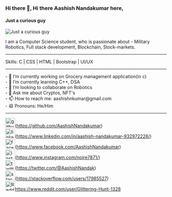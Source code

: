 ### Hi there 👋, Hi there Aashish Nandakumar here,
#### Just a curious guy
![Just a curious guy](https://cdn.vox-cdn.com/thumbor/kZDv012YLIWSameJ2Kfpr0Y-FBY=/0x0:1200x675/1200x675/filters:focal(857x517:1183x843)/cdn.vox-cdn.com/uploads/chorus_image/image/61035591/GettyImages_974852790_sized.0.jpg)

I am a Computer Science student, who is passionate about - Military Robotics, Full stack development, Blockchain, Stock-markets. 
<hr>
Skills:   C | CSS | HTML | Bootstrap | UI/UX
<hr>
- 🔭 I’m currently working on Grocery management application(in c)<br> 
- 🌱 I’m currently learning C++, DSA<br> 
- 👯 I’m looking to collaborate on Robotics<br> 
- 💬 Ask me about Cryptos, NFT's<br> 
- 📫 How to reach me: aashishnkumar@gmail.com<br> 
- 😄 Pronouns: He/Him<br> 
<hr>

<img src='https://github.githubassets.com/images/modules/logos_page/GitHub-Mark.png' alt='github'
    height='30'>(https://github.com/AashishNandakumar)
    <br>
<img src='https://i.pinimg.com/originals/ce/09/3c/ce093c7214ad357bb665cfd2f66a8b6b.png' alt='linkedin'
    height='30'>(https://www.linkedin.com/in/aashish-nandakumar-932972228/)
    <br>
<img src='https://1000logos.net/wp-content/uploads/2016/11/Facebook-logo.png' alt='facebook'
    height='30'>(https://www.facebook.com/AashishNandakumar)
    <br>
<img src='https://th.bing.com/th/id/OIP.JtmXSh_uyZBaTg1eXd-NtgHaHa?pid=ImgDet&rs=1' alt='instagram'
    height='30'>(https://www.instagram.com/noire7871/)
    <br>
<img src='https://www.1min30.com/logo/wp-content/uploads/2017/05/Twitter-logo.png' alt='twitter'
    height='30'>(https://twitter.com/@AashishNandak)
    <br>
<img src='https://logodix.com/logo/379409.png' alt='stackoverflow'
    height='30'>(https://stackoverflow.com/users/17985527)
    <br>
<img src='https://logodownload.org/wp-content/uploads/2018/02/reddit-logo-16.png' alt='Reddit'
    height='30'>https://www.reddit.com/user/Glittering-Hunt-1328
    <br>


